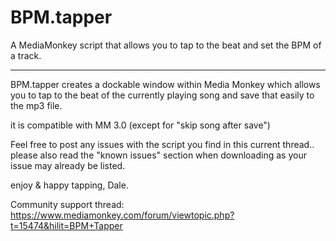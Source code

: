 # BPM.tapper
A MediaMonkey script that allows you to tap to the beat and set the BPM of a track.

---

BPM.tapper creates a dockable window within Media Monkey which allows you to tap to the beat of the currently playing song and save that easily to the mp3 file.

it is compatible with MM 3.0
(except for "skip song after save")

Feel free to post any issues with the script you find in this current thread.. please also read the "known issues" section when downloading as your issue may already be listed.

enjoy & happy tapping,
Dale.


Community support thread: https://www.mediamonkey.com/forum/viewtopic.php?t=15474&hilit=BPM+Tapper

